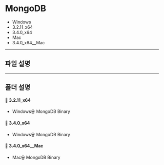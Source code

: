 **MongoDB**
===================

* Windows
 * 3.2.11_x64
 * 3.4.0_x64
* Mac
 * 3.4.0_x64__Mac

-------------
파일 설명
-------------

-------------
폴더 설명
-------------

#### :open_file_folder: 3.2.11_x64
 - Windows용 MongoDB Binary

#### :open_file_folder: 3.4.0_x64
 - Windows용 MongoDB Binary

#### :open_file_folder: 3.4.0_x64__Mac
 - Mac용 MongoDB Binary